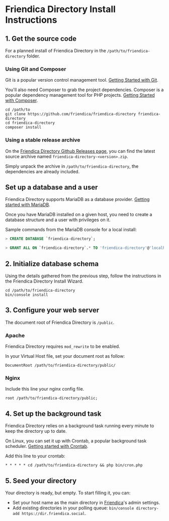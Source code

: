 # Friendica Directory Install Instructions

## 1. Get the source code

For a planned install of Friendica Directory in the `/path/to/friendica-directory` folder.

### Using Git and Composer

Git is a popular version control management tool.
[Getting Started with Git](https://git-scm.com/book/en/v2/Getting-Started-Installing-Git).

You'll also need Composer to grab the project dependencies.
Composer is a popular dependency management tool for PHP projects.
[Getting Started with Composer](https://getcomposer.org/doc/00-intro.md).

```
cd /path/to
git clone https://github.com/friendica/friendica-directory friendica-directory
cd friendica-directory
composer install
```

### Using a stable release archive

On the [Friendica Directory Github Releases page](https://github.com/friendica/friendica-directory/releases), you can find the latest source archive named `friendica-directory-<version>.zip`.

Simply unpack the archive in `/path/to/friendica-directory`, the dependencies are already included.

## Set up a database and a user

Friendica Directory supports MariaDB as a database provider. [Getting started with MariaDB](https://mariadb.com/get-started-with-mariadb/).

Once you have MariaDB installed on a given host, you need to create a database structure and a user with privileges on it.

Sample commands from the MariaDB console for a local install:
```sql
> CREATE DATABASE `friendica-directory`;

> GRANT ALL ON `friendica-directory`.* TO 'friendica-directory'@'localhost' IDENTIFIED BY "password";
```

## 2. Initialize database schema

Using the details gathered from the previous step, follow the instructions in the Friendica Directory Install Wizard.

```
cd /path/to/friendica-directory
bin/console install
```

## 3. Configure your web server

The document root of Friendica Directory is `/public`.

### Apache

Friendica Directory requires `mod_rewrite` to be enabled.

In your Virtual Host file, set your document root as follow:

```
DocumentRoot /path/to/friendica-directory/public/
```

### Nginx
Include this line your nginx config file.

```
root /path/to/friendica-directory/public;
```

## 4. Set up the background task

Friendica Directory relies on a background task running every minute to keep the directory up to date.

On Linux, you can set it up with Crontab, a popular background task scheduler. [Getting started with Crontab](http://www.adminschoice.com/crontab-quick-reference).

Add this line to your crontab:
```
* * * * * cd /path/to/friendica-directory && php bin/cron.php
```

## 5. Seed your directory

Your directory is ready, but empty. To start filling it, you can:
- Set your host name as the main directory in [Friendica](https://github.com/friendica/friendica)'s admin settings.
- Add existing directories in your polling queue: `bin/console directory-add https://dir.friendica.social`.
